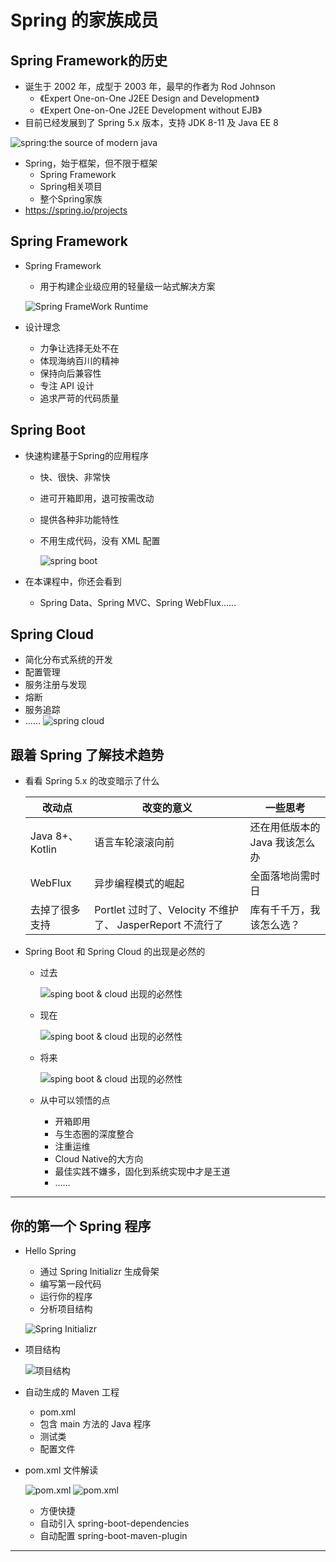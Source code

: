 # Spring 的家族成员

## Spring Framework的历史

- 诞⽣于 2002 年，成型于 2003 年，最早的作者为 Rod Johnson
  - 《Expert One-on-One J2EE Design and Development》
  - 《Expert One-on-One J2EE Development without EJB》
- ⽬前已经发展到了 Spring 5.x 版本，⽀持 JDK 8-11 及 Java EE 8

![spring:the source of modern java](images/spring-family-01.png)

- Spring，始于框架，但不限于框架 
  - Spring Framework 
  - Spring相关项⽬ 
  - 整个Spring家族 
- https://spring.io/projects


## Spring Framework 

- Spring Framework 
  - ⽤于构建企业级应⽤的轻量级⼀站式解决⽅案
  
  ![Spring FrameWork Runtime](images/spring-family-02.png)

- 设计理念
  - ⼒争让选择⽆处不在 
  - 体现海纳百川的精神 
  - 保持向后兼容性 
  - 专注 API 设计 
  - 追求严苛的代码质量 


## Spring Boot

- 快速构建基于Spring的应⽤程序 
  - 快、很快、⾮常快 
  - 进可开箱即⽤，退可按需改动 
  - 提供各种⾮功能特性 
  - 不⽤⽣成代码，没有 XML 配置 

    ![spring boot](images/spring-family-03.png)

- 在本课程中，你还会看到 
  - Spring Data、Spring MVC、Spring WebFlux…… 


## Spring Cloud 

- 简化分布式系统的开发 
- 配置管理 
- 服务注册与发现 
- 熔断 
- 服务追踪 
- …… 
    ![spring cloud](images/spring-family-04.png)


## 跟着 Spring 了解技术趋势 

- 看看 Spring 5.x 的改变暗示了什么 

    改动点  | 改变的意义  |  ⼀些思考 
    ---|---|---
    Java 8+、Kotlin |语⾔⻋轮滚滚向前 | 还在⽤低版本的Java 我该怎么办 
    WebFlux |异步编程模式的崛起 |全⾯落地尚需时⽇ 
    去掉了很多⽀持 |Portlet 过时了、Velocity 不维护了、 JasperReport 不流⾏了 |库有千千万，我该怎么选？ 

- Spring Boot 和 Spring Cloud 的出现是必然的 
  - 过去
  
    ![sping boot & cloud 出现的必然性](images/spring-family-06.png)

  - 现在

    ![sping boot & cloud 出现的必然性](images/spring-family-07.png)

  - 将来

    ![sping boot & cloud 出现的必然性](images/spring-family-08.png)

  - 从中可以领悟的点
  
    - 开箱即⽤ 
    - 与⽣态圈的深度整合 
    - 注重运维 
    - Cloud Native的⼤⽅向 
    - 最佳实践不嫌多，固化到系统实现中才是王道 
    - …… 

-----------------

## 你的第⼀个 Spring 程序 

- Hello Spring 
  - 通过 Spring Initializr ⽣成⻣架 
  - 编写第⼀段代码 
  - 运⾏你的程序 
  - 分析项⽬结构 
  
  ![Spring Initializr](images/spring-family-09.png)

- 项⽬结构 

    ![项目结构](images/spring-family-10.png)

- ⾃动⽣成的 Maven ⼯程 

  - pom.xml 
  - 包含 main ⽅法的 Java 程序 
  - 测试类 
  - 配置⽂件 

- pom.xml ⽂件解读 

    ![pom.xml](images/spring-family-11.png)
    ![pom.xml](images/spring-family-12.png)

  - ⽅便快捷 
  - ⾃动引⼊ spring-boot-dependencies 
  - ⾃动配置 spring-boot-maven-plugin 

-------------------------------

